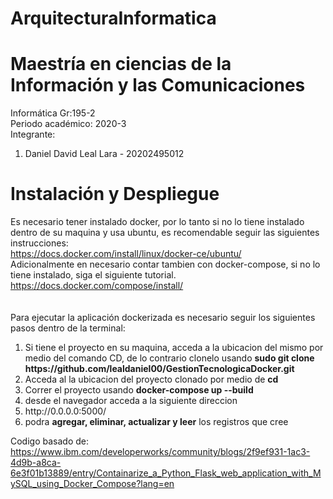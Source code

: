 # ArquitecturaInformatica
# Maestría en ciencias de la Información y las Comunicaciones

Informática Gr:195-2 <br>
Periodo académico: 2020-3 <br>
Integrante: 
<ol>
<li>Daniel David Leal Lara - 20202495012</li>
</ol>

# Instalación y Despliegue
Es necesario tener instalado docker, por lo tanto si no lo tiene instalado dentro de su maquina y usa ubuntu, es recomendable seguir las siguientes instrucciones: </br>
https://docs.docker.com/install/linux/docker-ce/ubuntu/ </br>
Adicionalmente en necesario contar tambien con docker-compose, si no lo tiene instalado, siga el siguiente tutorial. </br>
https://docs.docker.com/compose/install/ </br>
</br>
</br>
Para ejecutar la aplicación dockerizada es necesario seguir los siguientes pasos dentro de la terminal:
<ol>
  <li> Si tiene el proyecto en su maquina, acceda a la ubicacion del mismo por medio del comando CD, de lo contrario clonelo usando <b> sudo git clone https://github.com/lealdaniel00/GestionTecnologicaDocker.git </b> </li>
  <li> Acceda al la ubicacion del proyecto clonado por medio de <b>cd</b> </li>
  <li> Correr el proyecto usando <b>docker-compose up --build</b> </li>
  <li> desde el navegador acceda a la siguiente direccion </li>
  <li> http://0.0.0.0:5000/ </li>
  <li> podra <b>agregar, eliminar, actualizar y leer</b> los registros que cree </li>
</ol>

Codigo basado de: </br>
https://www.ibm.com/developerworks/community/blogs/2f9ef931-1ac3-4d9b-a8ca-6e3f01b13889/entry/Containarize_a_Python_Flask_web_application_with_MySQL_using_Docker_Compose?lang=en
